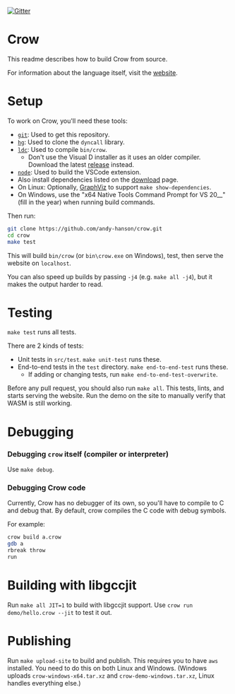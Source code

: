 [![Gitter](https://badges.gitter.im/crow-lang-org/community.svg)](
	https://gitter.im/crow-lang-org/community?utm_source=badge&utm_medium=badge&utm_campaign=pr-badge)

# Crow

This readme describes how to build Crow from source.

For information about the language itself, visit the [website](https://crow-lang.org/).


# Setup

To work on Crow, you'll need these tools:

* [`git`](https://git-scm.com): Used to get this repository.
* [`hg`](https://mercurial-scm.org): Used to clone the `dyncall` library.
* [`ldc`](https://github.com/ldc-developers/ldc#installation): Used to compile `bin/crow`.
	- Don't use the Visual D installer as it uses an older compiler.
	Download the latest [release](https://github.com/ldc-developers/ldc/releases) instead.
* [`node`](https://nodejs.org/): Used to build the VSCode extension.
* Also install dependencies listed on the [download](https://crow-lang.org/download.html) page.
* On Linux: Optionally, [GraphViz](https://graphviz.org/download/) to support `make show-dependencies`.
* On Windows, use the "x64 Native Tools Command Prompt for VS 20__" (fill in the year) when running build commands.

Then run:

```sh
git clone https://github.com/andy-hanson/crow.git
cd crow
make test
```

This will build `bin/crow` (or `bin\crow.exe` on Windows), test, then serve the website on `localhost`.

You can also speed up builds by passing `-j4` (e.g. `make all -j4`), but it makes the output harder to read.

# Testing

`make test` runs all tests.

There are 2 kinds of tests:

* Unit tests in `src/test`. `make unit-test` runs these.
* End-to-end tests in the `test` directory. `make end-to-end-test` runs these.
	- If adding or changing tests, run `make end-to-end-test-overwrite`.

Before any pull request, you should also run `make all`.
This tests, lints, and starts serving the website.
Run the demo on the site to manually verify that WASM is still working.

# Debugging

### Debugging `crow` itself (compiler or interpreter)

Use `make debug`.

### Debugging Crow code

Currently, Crow has no debugger of its own, so you'll have to compile to C and debug that.
By default, crow compiles the C code with debug symbols.

For example:

```sh
crow build a.crow
gdb a
rbreak throw
run
```

# Building with libgccjit

Run `make all JIT=1` to build with libgccjit support. Use `crow run demo/hello.crow --jit` to test it out.

# Publishing

Run `make upload-site` to build and publish. This requires you to have `aws` installed.
You need to do this on both Linux and Windows.
(Windows uploads `crow-windows-x64.tar.xz` and `crow-demo-windows.tar.xz`, Linux handles everything else.)
